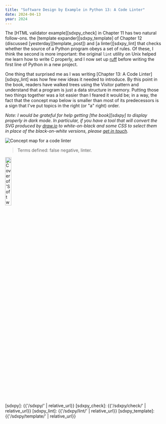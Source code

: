 ```yaml
---
title: "Software Design by Example in Python 13: A Code Linter"
date: 2024-04-13
year: 2024
---
```


The [HTML validator example][sdxpy_check] in Chapter 11 has two natural follow-ons.
the [template expander][sdxpy_template] of Chapter 12
(discussed [yesterday][template_post])
and [a linter][sdxpy_lint] that checks whether the source of a Python program
obeys a set of rules.
Of these,
I think the second is more important:
the original `lint` utility on Unix helped me learn how to write C properly,
and I now set up [ruff][ruff] before writing the first line of Python in a new project.

One thing that surprised me as I was writing [Chapter 13: A Code Linter][sdxpy_lint]
was how few new ideas it needed to introduce.
By this point in the book,
readers have walked trees using the Visitor pattern
and understand that a program is just a data structure in memory.
Putting those two things together was a lot easier than I feared it would be;
in a way,
the fact that the concept map below is smaller than most of its predecessors
is a sign that I've put topics in the right (or "a" right) order.

*Note: I would be grateful for help getting [the book][sdxpy] to display properly in dark mode.
In particular, if you have a tool that will convert the SVG produced by [draw.io][draw_io] to white-on-black
and some CSS to select them in place of the black-on-white versions,
please [get in touch](mailto:{{site.author.email}}).*

<img class="centered" src="{{'/sdxpy/lint/concept_map.svg' | relative_url}}" alt="Concept map for a code linter"/>

> Terms defined: false negative, linter.

<a href="https://www.routledge.com/Software-Design-by-Example-A-Tool-Based-Introduction-with-Python/Wilson/p/book/9781032725215"><img src="{{'/sdxpy/sdxpy-cover.png' | relative_url}}" alt="Cover of 'Software Design by Example'" width="20%" class="centered">
</a>

[draw_io]: https://app.diagrams.net/
[ruff]: https://docs.astral.sh/ruff/
[sdxpy]: {{'/sdxpy/' | relative_url}}
[sdxpy_check]: {{'/sdxpy/check/' | relative_url}}
[sdxpy_lint]: {{'/sdxpy/lint/' | relative_url}}
[sdxpy_template]: {{'/sdxpy/template/' | relative_url}}
